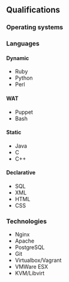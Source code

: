Qualifications
--------------

### Operating systems




### Languages

#### Dynamic

  * Ruby
  * Python
  * Perl

#### WAT

  * Puppet
  * Bash

#### Static

  * Java
  * C
  * C++

#### Declarative

  * SQL
  * XML
  * HTML
  * CSS

### Technologies

  * Nginx
  * Apache
  * PostgreSQL
  * Git
  * Virtualbox/Vagrant
  * VMWare ESX
  * KVM/Libvirt
